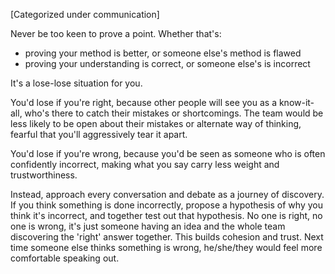 [Categorized under communication]

Never be too keen to prove a point. Whether that's:

- proving your method is better, or someone else's method is flawed
- proving your understanding is correct, or someone else's is incorrect

It's a lose-lose situation for you.

You'd lose if you're right, because other people will see you as a know-it-all, who's there to catch their mistakes or shortcomings. The team would be less likely to be open about their mistakes or alternate way of thinking, fearful that you'll aggressively tear it apart.

You'd lose if you're wrong, because you'd be seen as someone who is often confidently incorrect, making what you say carry less weight and trustworthiness.

Instead, approach every conversation and debate as a journey of discovery. If you think something is done incorrectly, propose a hypothesis of why you think it's incorrect, and together test out that hypothesis. No one is right, no one is wrong, it's just someone having an idea and the whole team discovering the 'right' answer together. This builds cohesion and trust. Next time someone else thinks something is wrong, he/she/they would feel more comfortable speaking out.
